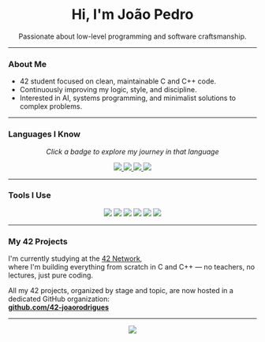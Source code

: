 <h1 align="center">Hi, I'm João Pedro</h1>

<p align="center">
  Passionate about low-level programming and software craftsmanship.
</p>

---

### About Me

- 42 student focused on clean, maintainable C and C++ code.
- Continuously improving my logic, style, and discipline.
- Interested in AI, systems programming, and minimalist solutions to complex problems.

---

### Languages I Know  
<p align="center"><em>Click a badge to explore my journey in that language</em></p>

<p align="center">
  <a href="https://github.com/ghjoaorodrigues/Bash">
    <img src="https://img.shields.io/badge/Bash-121011?style=for-the-badge&logo=gnubash&logoColor=white"/>
  </a>
  <a href="https://github.com/ghjoaorodrigues/C">
    <img src="https://img.shields.io/badge/C-00599C?style=for-the-badge&logo=c&logoColor=white"/>
  </a>
  <a href="https://github.com/ghjoaorodrigues/Cpp">
    <img src="https://img.shields.io/badge/C++-00599C?style=for-the-badge&logo=c%2B%2B&logoColor=white"/>
  </a>
  <a href="https://github.com/ghjoaorodrigues/Python">
    <img src="https://img.shields.io/badge/Python-3776AB?style=for-the-badge&logo=python&logoColor=white"/>
  </a>
</p>

---

### Tools I Use

<p align="center">
  <img src="https://img.shields.io/badge/VSCode-007ACC?style=for-the-badge&logo=visual-studio-code&logoColor=white" />
  <img src="https://img.shields.io/badge/CLion-000000?style=for-the-badge&logo=clion&logoColor=white" />
  <img src="https://img.shields.io/badge/PyCharm-000000?style=for-the-badge&logo=pycharm&logoColor=white" />
  <img src="https://img.shields.io/badge/Copilot-000000?style=for-the-badge&logo=github&logoColor=white" />
  <img src="https://img.shields.io/badge/ChatGPT-00A67E?style=for-the-badge&logo=openai&logoColor=white" />
  <img src="https://img.shields.io/badge/Claude-101010?style=for-the-badge&logo=Anthropic&logoColor=white" />
</p>

---

### My 42 Projects

I'm currently studying at the [42 Network](https://42.fr/en/homepage/),  
where I'm building everything from scratch in C and C++ — no teachers, no lectures, just pure coding.

All my 42 projects, organized by stage and topic, are now hosted in a dedicated GitHub organization:  
**[github.com/42-joaorodrigues](https://github.com/42-joaorodrigues)**

---

<p align="center">
  <img src="https://github-readme-stats.vercel.app/api/top-langs/?username=ghjoaorodrigues&layout=compact&langs_count=6&theme=tokyonight" />
</p>
